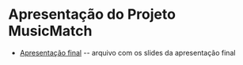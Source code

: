 # Apresentação do Projeto MusicMatch

* [Apresentação final](./ApresentaçãoMusicMatch2.pdf) -- arquivo com os slides da apresentação final
